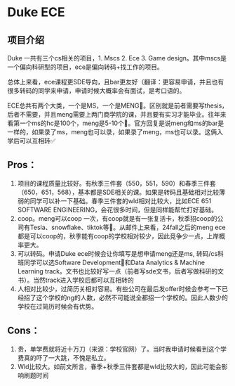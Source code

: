 
# Duke ECE

## 项目介绍
Duke 一共有三个cs相关的项目，1. Mscs 2. Ece 3. Game design。其中mscs是一个偏向科研型的项目，ece是偏向转码+找工作的项目。

总体上来看，ece课程更SDE导向，且bar更友好（翻译：更容易申请，并且也有很多转码的同学来申请，申请时候大概率会有面试，是考口语的。

ECE总共有两个大类，一个是MS，一个是MENG👋。区别就是前者需要写thesis，后者不需要，并且meng需要上两门商学院的课，并且要有实习才能毕业。往年来看第一个ms的hc是100个，meng是5-10个🤣。官方回复是说meng和ms的bar是一样的，如果录了ms，meng也可以录，如果录了meng，ms也可以录。这俩入学后可以互相转✅

## Pros：
1. 项目的课程质量比较好。有秋季三件套（550，551，590）和春季三件套（650，651，568），基本都是SDE相关的课。如果是转码且基础相对比较薄弱的同学可以补一下基础。春季三件套的wld相对比较大，比如ECE 651 SOFTWARE ENGINEERING，会花很多时间，但是同样能帮忙打好基础。
2. coop。meng可以coop 一次，有coop就是有一张复活卡，秋季招coop的公司有Tesla、snowflake、tiktok等🍾。从邮件上来看，24fall之后的meng ece都是可以coop的，秋季能有coop的学校相对较少，因此竞争少一点，上岸概率更大。
3. 可以转码。申请Duke ece时候会让你填写是想申请meng还是ms, 转码/cs科班同学可以选Software Development👊和Data Analytics & Machine Learning track。文书也比较好写一点（前者写sde文书，后者写做科研的文书）。当然track进入学校后都可以互相转的
4. 人相对比较少，过简历关相对容易。有些公司在最后发offer时候会参考一下已经招了这个学校的ng的人数，必然不可能说全都招一个学校的。因此人数少的学校在过简历时候会有优势。



## Cons：
1. 贵，单学费就将近十万刀（来源：学校官网）了。当时我申请时候看到这个学费真的吓了一大跳，不愧是私立。
2. Wld比较大。如前文所言，春季+秋季三件套都是wld比较大的，因此可能会影响刷题时间


